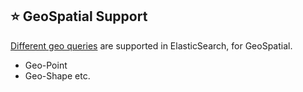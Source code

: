 
## :star: GeoSpatial Support

[Different geo queries](https://www.elastic.co/guide/en/elasticsearch/reference/current/geo-queries.html) are supported in ElasticSearch, for GeoSpatial.
- Geo-Point
- Geo-Shape etc.